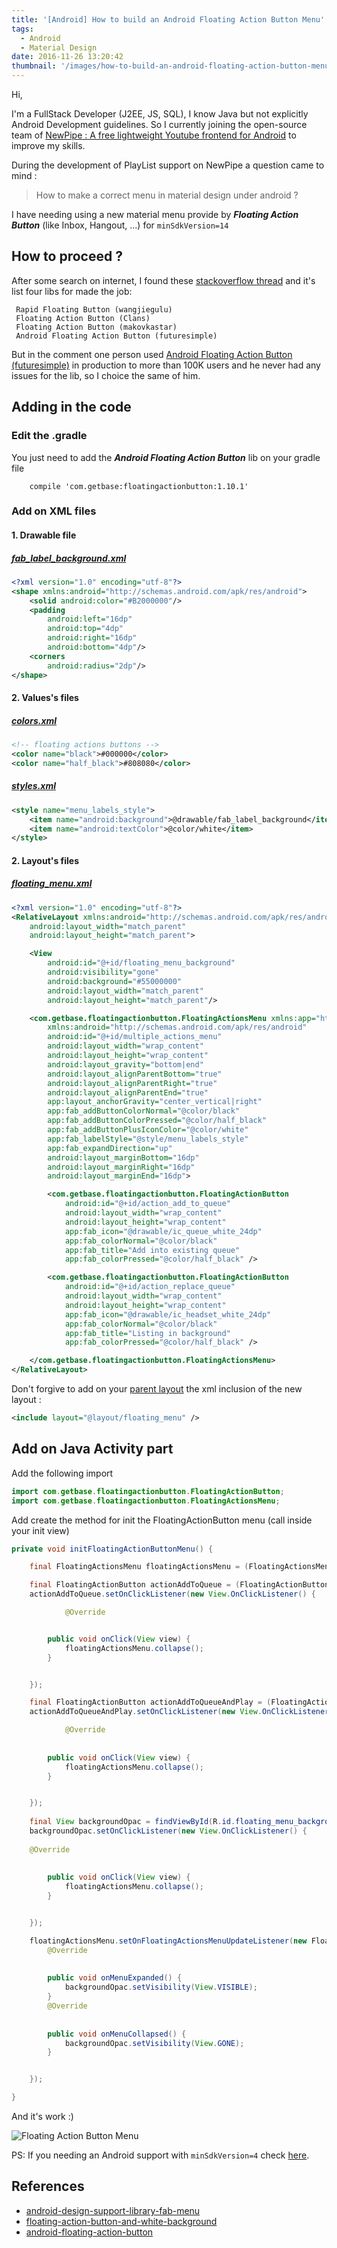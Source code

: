 ```yaml
---
title: '[Android] How to build an Android Floating Action Button Menu'
tags:
  - Android
  - Material Design
date: 2016-11-26 13:20:42
thumbnail: '/images/how-to-build-an-android-floating-action-button-menu.png'
---
```



Hi,

I'm a FullStack Developer (J2EE, JS, SQL), I know Java but not explicitly Android Development guidelines.
So I currently joining the open-source team of [NewPipe : A free lightweight Youtube frontend for Android](https://github.com/TeamNewPipe/NewPipe/ "NewPipe Project") to improve my skills.

During the development of PlayList support on NewPipe a question came to mind : 
> How to make a correct menu in material design under android ?
 
I have needing using a new material menu provide by **_Floating Action Button_** (like Inbox, Hangout, ...) for `minSdkVersion=14`

## How to proceed ? 

After some search on internet, I found these [stackoverflow thread](https://stackoverflow.com/questions/30699302/android-design-support-library-fab-menu) and it's list four libs for made the job:
```
 Rapid Floating Button (wangjiegulu)
 Floating Action Button (Clans)
 Floating Action Button (makovkastar)
 Android Floating Action Button (futuresimple)
 ```
 But in the comment one person used [Android Floating Action Button (futuresimple)](https://github.com/futuresimple/android-floating-action-button) in production to more than 100K users and he never had any issues for the lib, so I choice the same of him.
 
## Adding in the code

### Edit the .gradle
You just need to add the _**Android Floating Action Button**_ lib on your gradle file
```
    compile 'com.getbase:floatingactionbutton:1.10.1'
```
### Add on XML files


#### 1. Drawable file
##### [fab_label_background.xml](https://github.com/BlenderViking/NewPipe/blob/4239599ffc7578ee5752d972327b6fc0a2294b34/app/src/main/res/drawable/fab_label_background.xml)
```xml
<?xml version="1.0" encoding="utf-8"?>
<shape xmlns:android="http://schemas.android.com/apk/res/android">
    <solid android:color="#B2000000"/>
    <padding
        android:left="16dp"
        android:top="4dp"
        android:right="16dp"
        android:bottom="4dp"/>
    <corners
        android:radius="2dp"/>
</shape>
```
#### 2. Values's files
##### [colors.xml](https://github.com/BlenderViking/NewPipe/blob/4239599ffc7578ee5752d972327b6fc0a2294b34/app/src/main/res/values/colors.xml#L37)
```xml
<!-- floating actions buttons -->
<color name="black">#000000</color>
<color name="half_black">#808080</color>
```
##### [styles.xml](https://github.com/BlenderViking/NewPipe/blob/4239599ffc7578ee5752d972327b6fc0a2294b34/app/src/main/res/values/styles.xml#L83)
```xml
<style name="menu_labels_style">
    <item name="android:background">@drawable/fab_label_background</item>
    <item name="android:textColor">@color/white</item>
</style>
```
#### 2. Layout's files

##### [floating_menu.xml](https://github.com/BlenderViking/NewPipe/blob/5b2ada744f49d056c2a786e6bf50e14c4ba2716c/app/src/main/res/layout/floating_menu.xml)
```xml
<?xml version="1.0" encoding="utf-8"?>
<RelativeLayout xmlns:android="http://schemas.android.com/apk/res/android"
    android:layout_width="match_parent"
    android:layout_height="match_parent">

    <View
        android:id="@+id/floating_menu_background"
        android:visibility="gone"
        android:background="#55000000"
        android:layout_width="match_parent"
        android:layout_height="match_parent"/>

    <com.getbase.floatingactionbutton.FloatingActionsMenu xmlns:app="http://schemas.android.com/apk/res-auto"
        xmlns:android="http://schemas.android.com/apk/res/android"
        android:id="@+id/multiple_actions_menu"
        android:layout_width="wrap_content"
        android:layout_height="wrap_content"
        android:layout_gravity="bottom|end"
        android:layout_alignParentBottom="true"
        android:layout_alignParentRight="true"
        android:layout_alignParentEnd="true"
        app:layout_anchorGravity="center_vertical|right"
        app:fab_addButtonColorNormal="@color/black"
        app:fab_addButtonColorPressed="@color/half_black"
        app:fab_addButtonPlusIconColor="@color/white"
        app:fab_labelStyle="@style/menu_labels_style"
        app:fab_expandDirection="up"
        android:layout_marginBottom="16dp"
        android:layout_marginRight="16dp"
        android:layout_marginEnd="16dp">

        <com.getbase.floatingactionbutton.FloatingActionButton
            android:id="@+id/action_add_to_queue"
            android:layout_width="wrap_content"
            android:layout_height="wrap_content"
            app:fab_icon="@drawable/ic_queue_white_24dp"
            app:fab_colorNormal="@color/black"
            app:fab_title="Add into existing queue"
            app:fab_colorPressed="@color/half_black" />

        <com.getbase.floatingactionbutton.FloatingActionButton
            android:id="@+id/action_replace_queue"
            android:layout_width="wrap_content"
            android:layout_height="wrap_content"
            app:fab_icon="@drawable/ic_headset_white_24dp"
            app:fab_colorNormal="@color/black"
            app:fab_title="Listing in background"
            app:fab_colorPressed="@color/half_black" />

    </com.getbase.floatingactionbutton.FloatingActionsMenu>
</RelativeLayout>
```

Don't forgive to add on your [parent layout](https://github.com/BlenderViking/NewPipe/blob/0daddb0be368c5eca03bb7a28ee45b2e142358e6/app/src/main/res/layout/activity_playlist_external.xml#L88) the xml inclusion of the new layout :
```xml
<include layout="@layout/floating_menu" />
```

## Add on Java Activity part

Add the following import
```java
import com.getbase.floatingactionbutton.FloatingActionButton;
import com.getbase.floatingactionbutton.FloatingActionsMenu;
```
Add create the method for init the FloatingActionButton menu (call inside your init view)
```java
private void initFloatingActionButtonMenu() {

    final FloatingActionsMenu floatingActionsMenu = (FloatingActionsMenu) findViewById(R.id.multiple_actions_menu);

    final FloatingActionButton actionAddToQueue = (FloatingActionButton) findViewById(R.id.action_add_to_queue);
    actionAddToQueue.setOnClickListener(new View.OnClickListener() {

            @Override


        public void onClick(View view) {
            floatingActionsMenu.collapse();
        }


    });

    final FloatingActionButton actionAddToQueueAndPlay = (FloatingActionButton) findViewById(R.id.action_replace_queue);
    actionAddToQueueAndPlay.setOnClickListener(new View.OnClickListener() {

            @Override
 
 
        public void onClick(View view) {
            floatingActionsMenu.collapse();
        }


    });
    
    final View backgroundOpac = findViewById(R.id.floating_menu_background);
    backgroundOpac.setOnClickListener(new View.OnClickListener() {
    
    @Override
    
    
        public void onClick(View view) {
            floatingActionsMenu.collapse();
        }


    });

    floatingActionsMenu.setOnFloatingActionsMenuUpdateListener(new FloatingActionsMenu.OnFloatingActionsMenuUpdateListener() {
        @Override
    
    
        public void onMenuExpanded() {
            backgroundOpac.setVisibility(View.VISIBLE);
        }
        @Override
    
    
        public void onMenuCollapsed() {
            backgroundOpac.setVisibility(View.GONE);
        }


    });

}

```

And it's work :)

![Floating Action Button Menu](/images/how-to-build-an-android-floating-action-button-menu-1.png "Floating Action Button Menu in NewPipe")

PS: If you needing an Android support with `minSdkVersion=4` check [here](https://github.com/str4d/android-floating-action-button).

## References

 - [android-design-support-library-fab-menu](https://stackoverflow.com/questions/30699302/android-design-support-library-fab-menu)
 - [floating-action-button-and-white-background](https://stackoverflow.com/questions/27992058/floating-action-button-and-white-background)
 - [android-floating-action-button](https://github.com/futuresimple/android-floating-action-button)